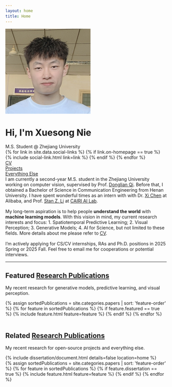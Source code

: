 ```yaml
---
layout: home
title: Home
---
```


<div id="intro-wrapper" class="l-text">
	<div id="intro-title-wrapper">
		<div id="intro-image-wrapper">
			<img id="intro-image" src="/images/portrait.png"></div>
		<div id="intro-title-text-wrapper">
			<h1 id="intro-title">Hi, I'm Xuesong Nie</h1>
			<div id="intro-subtitle">M.S. Student @ Zhejiang University</div>
			<div id="intro-title-socials">
				{% for link in site.data.social-links %}
					{% if link.on-homepage == true %}
						{% include social-link.html link=link %}
					{% endif %}
				{% endfor %}
			</div>
		</div>
	</div>
	<!-- <hr class="l-middle home-hr"> -->
	<div id="everything-else" class="l-middle">
		<a href="{{ site.url }}/cv"><div><i class="fa fa-portrait icon icon-right-space"></i>CV</div></a>
		<a href="{{ site.url }}/projects"><div><i class="fa fa-shapes icon icon-right-space"></i>Projects</div></a>
		<a href="{{ site.url }}/everything-else"><div><i class="fa fa-list-ul icon icon-right-space"></i>Everything Else</div></a>
	</div>
	<div>
		I am currently a second-year M.S. student in the Zhejiang University working on computer vision, supervised by Prof. <a href="https://person.zju.edu.cn/0004117">Donglian Qi</a>. Before that, I obtained a Bachelor of Science in Communication Engineering from Henan University. I have spent wonderful times as an intern with with Dr. <a href="https://xavierchen34.github.io/">Xi Chen</a> at Alibaba, and Prof. <a href="https://scholar.google.com/citations?hl=zh-CN&user=Y-nyLGIAAAAJ">Stan Z. Li</a> at <a href="https://www.westlake.edu.cn/">CAIRI AI Lab</a>.
	</div>
	<div style="height: 1rem"></div>
	<div>
		My long-term aspiration is to help people <b>understand the world</b> with <b>machine learning models</b>. With this vision in mind, my current research interests and focus: 1. Spatiotemporal Predictive Learning; 2. Visual Perception; 3. Generative Models; 4. AI for Science, but not limited to these fields. More details about me please refer to <a href="/cv">CV</a>.
	</div>
	<div style="height: 1rem"></div>
	<div>
		I’m actively applying for CS/CV internships, RAs and Ph.D. positions in 2025 Spring or 2025 Fall. Feel free to email me for cooperations or potential interviews.
	</div>
</div>

<hr class="home-hr l-middle">

<h2 class="feature-title l-middle">Featured <a href="/cv/#publications">Research Publications</a></h2>

<p class="feature-text l-middle">
	My recent research for generative models, predictive learning, and visual perception.
</p>

<div class="cover-wrapper cover-wrapper-3-col l-middle">
	{% assign sortedPublications = site.categories.papers | sort: 'feature-order' %}
	{% for feature in sortedPublications %}
		{% if feature.featured == true %}
			{% include feature.html feature=feature %}
		{% endif %}
	{% endfor %}
</div>

<br>
<h2 class="feature-title l-middle">Related <a href="/cv/#publications">Research Publications</a></h2>

<p class="feature-text l-middle">
	My recent research for open-source projects and everything else.
</p>

<div class="cover-wrapper cover-wrapper-1-col l-middle">
	{% include dissertation/document.html details=false location=home %}
</div>

<div class="cover-wrapper cover-wrapper-3-col l-middle">
	{% assign sortedPublications = site.categories.papers | sort: 'feature-order' %}
	{% for feature in sortedPublications %}
		{% if feature.dissertation == true %}
			{% include feature.html feature=feature %}
		{% endif %}
	{% endfor %}
</div>
